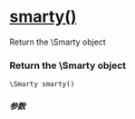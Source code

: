 [smarty()](http://twinh.github.com/widget/api/smarty)
=====================================================

Return the \Smarty object

### Return the \Smarty object
```php
\Smarty smarty()
```

##### 参数

